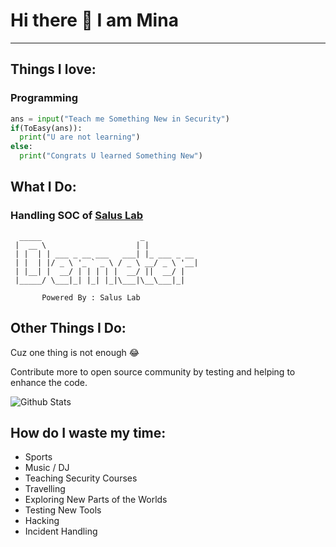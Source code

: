 # Hi there 👋 I am Mina 
--------------------------------------------------------

## Things I love:
### Programming 
```python
ans = input("Teach me Something New in Security")
if(ToEasy(ans)):
  print("U are not learning")
else:
  print("Congrats U learned Something New")
```
## What I Do: 
### Handling SOC of [Salus Lab](https://github.com/salus-lab) 
```shell
  _____                      _            
 |  __ \                    | |           
 | |  | | ___ _ __ ___   ___| |_ ___ _ __ 
 | |  | |/ _ \ '_ ` _ \ / _ \ __/ _ \ '__|
 | |__| |  __/ | | | | |  __/ ||  __/ |   
 |_____/ \___|_| |_| |_|\___|\__\___|_|   
                                          
       Powered By : Salus Lab                                                                                                                    
```
## Other Things I Do:
Cuz one thing is not enough :joy:

Contribute more to open source community by testing and helping to enhance the code.

![Github Stats](https://github-readme-stats.vercel.app/api?username=mxamusic&count_private=true&theme=dracula&show_icons=true)


## How do I waste my time:
* Sports 
* Music / DJ 
* Teaching Security Courses 
* Travelling 
* Exploring New Parts of the Worlds 
* Testing New Tools
* Hacking 
* Incident Handling
